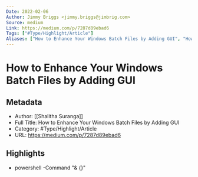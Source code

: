 ```yaml
---
Date: 2022-02-06
Author: Jimmy Briggs <jimmy.briggs@jimbrig.com>
Source: medium
Link: https://medium.com/p/7287d89ebad6
Tags: ["#Type/Highlight/Article"]
Aliases: ["How to Enhance Your Windows Batch Files by Adding GUI", "How to Enhance Your Windows Batch Files by Adding GUI"]
---
```

# How to Enhance Your Windows Batch Files by Adding GUI

## Metadata
- Author: [[Shalitha Suranga]]
- Full Title: How to Enhance Your Windows Batch Files by Adding GUI
- Category: #Type/Highlight/Article
- URL: https://medium.com/p/7287d89ebad6

## Highlights
- powershell -Command "& {<PowerShell code-block goes here>}"
